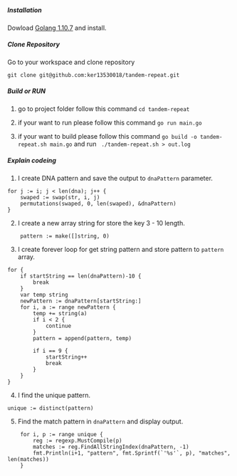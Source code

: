 ##### Installation
Dowload [Golang 1.10.7](https://golang.org/dl/) and install.

##### Clone Repository
Go to your workspace and clone repository

`git clone git@github.com:ker13530018/tandem-repeat.git`


##### Build or RUN

1. go to project folder follow this command `cd tandem-repeat`

2. if your want to run please follow this command `go run main.go`

3. if your want to build please follow this command `go build -o tandem-repeat.sh main.go`  and run `
./tandem-repeat.sh > out.log`


##### Explain codeing

1. I create DNA pattern and save the output to `dnaPattern` parameter.

```golang
for j := i; j < len(dna); j++ {
    swaped := swap(str, i, j)
    permutations(swaped, 0, len(swaped), &dnaPattern)
}
```

2. I create a new array string for store the key 3 - 10 length.

```golang
    pattern := make([]string, 0)
```

3. I create forever loop for get string pattern and store pattern to `pattern` array.

```golang
for {
    if startString == len(dnaPattern)-10 {
        break
    }
    var temp string
    newPattern := dnaPattern[startString:]
    for i, a := range newPattern {
        temp += string(a)
        if i < 2 {
            continue
        }
        pattern = append(pattern, temp)

        if i == 9 {
            startString++
            break
        }
    }
}
```

4. I find the unique pattern.
```golang
unique := distinct(pattern)
```

5. Find the match pattern in `dnaPattern` and display output.
```golang
    for i, p := range unique {
        reg := regexp.MustCompile(p)
        matches := reg.FindAllStringIndex(dnaPattern, -1)
        fmt.Println(i+1, "pattern", fmt.Sprintf(`'%s'`, p), "matches", len(matches))
    }

```